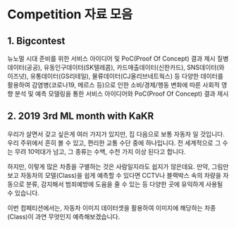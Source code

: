 # Competition 자료 모음

## 1. Bigcontest

뉴노멀 시대 준비를 위한 서비스 아이디어 및 PoC(Proof Of Concept) 결과 제시
질병데이터(공공), 유동인구데이터(SK텔레콤), 카드매출데이터(신한카드), SNS데이터(와이즈넛), 유통데이터(GS리테일), 물류데이터(CJ올리브네트웍스) 등 
다양한 데이터를 활용하여 감염병(코로나19, 메르스 등)으로 인한 소비/경제/행동 변화에 따른 사회적 영향 분석 및 예측 모델링을 통한 서비스 아이디어와 PoC(Proof Of Concept) 결과 제시

## 2. 2019 3rd ML month with KaKR

우리가 살면서 갖고 싶은게 여러 가지가 있지만, 집 다음으로 보통 자동차 일 것입니다. 우리 주위에서 흔히 볼 수 있고, 편리한 교통 수단 중에 하나입니다. 전 세계적으로 그 수는 무려 10억대가 넘고, 그 종류는 수백, 수천 가지 이상 된다고 합니다.

하지만, 이렇게 많은 차종을 구별하는 것은 사람일지라도 쉽지가 않은데요. 만약, 그림만 보고 자동차의 모델(Class)을 쉽게 예측할 수 있다면 CCTV나 블랙박스 속의 차량을 자동으로 분류, 감지해서 범죄예방에 도움을 줄 수 있는 등 다양한 곳에 유익하게 사용될 수 있습니다.

이번 컴페티션에서는, 자동차 이미지 데이터셋을 활용하여 이미지에 해당하는 차종(Class)이 과연 무엇인지 예측해보겠습니다.

